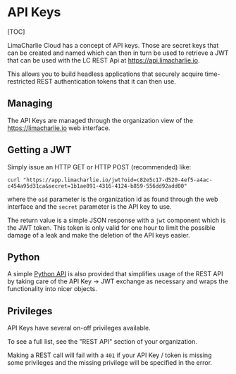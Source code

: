 # API Keys

[TOC]

LimaCharlie Cloud has a concept of API keys. Those are secret keys that can be created and named which can then in turn
be used to retrieve a JWT that can be used with the LC REST Api at https://api.limacharlie.io.

This allows you to build headless applications that securely acquire time-restricted REST authentication tokens that it
can then use.

## Managing
The API Keys are managed through the organization view of the https://limacharlie.io web interface.

## Getting a JWT
Simply issue an HTTP GET or HTTP POST (recommended) like:
```
curl "https://app.limacharlie.io/jwt?oid=c82e5c17-d520-4ef5-a4ac-c454a95d31ca&secret=1b1ae891-4316-4124-b859-556dd92add00"
```
where the `oid` parameter is the organization id as found through the web interface and the `secret` parameter is the API
key to use.

The return value is a simple JSON response with a `jwt` component which is the JWT token. This token is only valid for one
hour to limit the possible damage of a leak and make the deletion of the API keys easier.

## Python
A simple [Python API](https://github.com/refractionpoint/python-limacharlie/) is also
provided that simplifies usage of the REST API by taking care of the API Key -> JWT exchange
as necessary and wraps the functionality into nicer objects.

## Privileges
API Keys have several on-off privileges available.

To see a full list, see the "REST API" section of your organization.

Making a REST call will fail with a `401` if your API Key / token is missing
some privileges and the missing privilege will be specified in the error.
